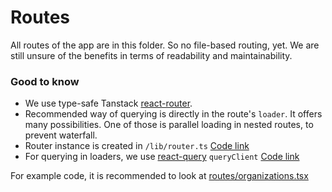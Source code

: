 # Routes
All routes of the app are in this folder. So no file-based routing, yet. We are still unsure of the benefits in terms of readability and maintainability.

### Good to know
* We use type-safe Tanstack [react-router](https://tanstack.com/router).
* Recommended way of querying is directly in the route's `loader`. It offers many possibilities. One of those is parallel loading in nested routes, to prevent waterfall.
* Router instance is created in `/lib/router.ts` [Code link](/frontend/src/lib/router.ts)
* For querying in loaders, we use [react-query](https://tanstack.com/query) `queryClient` [Code link](/frontend/src/lib/query-client.ts)

For example code, it is recommended to look at [routes/organizations.tsx](/frontend/src/routes/organizations.tsx)
